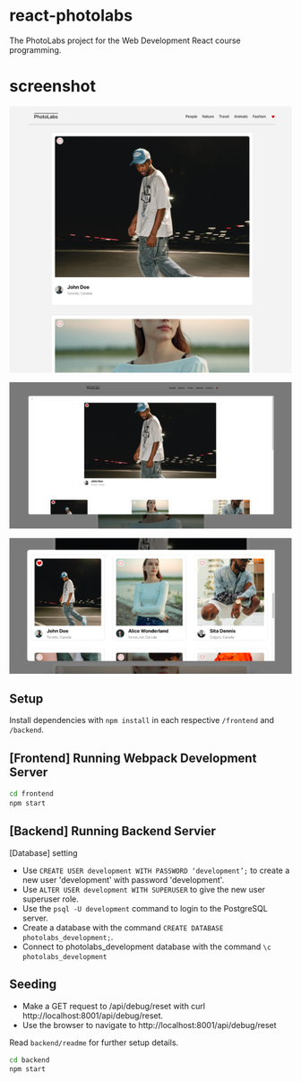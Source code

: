 # react-photolabs
The PhotoLabs project for the Web Development React course programming.

# screenshot
!["PhotoLab Main Page"](https://github.com/nifen44/photolabs-starter/blob/main/doc/photo-list.png?raw=true)

!["PhotoLab Detail Page"](https://github.com/nifen44/photolabs-starter/blob/main/doc/photo-detail.png?raw=true)

!["PhotoLab Detail List Page"](https://github.com/nifen44/photolabs-starter/blob/main/doc/photo-detail-list.png?raw=true)

## Setup

Install dependencies with `npm install` in each respective `/frontend` and `/backend`.

## [Frontend] Running Webpack Development Server

```sh
cd frontend
npm start
```

## [Backend] Running Backend Servier

[Database] setting
- Use `CREATE USER development WITH PASSWORD ‘development’;` to create a new user 'development' with password 'development'. 
- Use `ALTER USER development WITH SUPERUSER` to give the new user superuser role.
- Use the `psql -U development` command to login to the PostgreSQL server.
- Create a database with the command `CREATE DATABASE photolabs_development;`.
- Connect to photolabs_development database with the command `\c photolabs_development`

## Seeding
- Make a GET request to /api/debug/reset with curl http://localhost:8001/api/debug/reset.
- Use the browser to navigate to http://localhost:8001/api/debug/reset

Read `backend/readme` for further setup details.

```sh
cd backend
npm start
```
